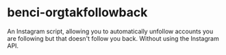 # benci-orgtakfollowback
An Instagram script, allowing you to automatically unfollow accounts you are following but that doesn't follow you back. Without using the Instagram API.
